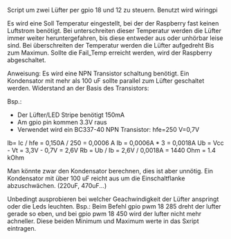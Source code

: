 Script um zwei Lüfter per gpio 18 und 12 zu steuern.
Benutzt wird wiringpi 

Es wird eine Soll Temperatur eingestellt, bei der der Raspberry fast keinen Luftstrom benötigt.
Bei unterschreiten dieser Temperatur werden die Lüfter immer weiter heruntergefahren, bis diese entweder aus oder unhörbar leise sind.
Bei überschreiten der Temperatur werden die Lüfter aufgedreht Bis zum Maximun.
Sollte die Fail_Temp erreicht werden, wird der Raspberry abgeschaltet.


Anweisung:
Es wird eine NPN Transistor schaltung benötigt.
Ein Kondensator mit mehr als 100 uF sollte parallel zum Lüfter geschaltet werden.
Widerstand an der Basis des Transistors: 

Bsp.:
- Der Lüfter/LED Stripe benötigt 150mA
- Am gpio pin kommen 3.3V raus
- Verwendet wird ein BC337-40 NPN Transistor: hfe=250 V=0,7V

Ib= Ic / hfe = 0,150A / 250 = 0,0006 A
Ib = 0,0006A * 3 = 0,0018A
Ub = Vcc - Vt = 3,3V - 0,7V = 2,6V
Rb = Ub / Ib = 2,6V / 0,0018A = 1440 Ohm = 1.4 kOhm


Man könnte zwar den Kondensator berechnen, dies ist aber unnötig.
Ein Kondensator mit über 100 uF reicht aus um die Einschaltflanke abzuschwächen. (220uF, 470uF...)

Unbedingt ausprobieren bei welcher Geachwindigkeit der Lüfter anspringt oder die Leds leuchten.
Bsp.: Beim Befehl gpio pwm 18 285 dreht der lufter gerade so eben, und bei gpio pwm 18 450 wird der lufter nicht mehr achneller.
Diese beiden Minimum und Maximum werte in das Sxript eintragen.
